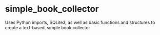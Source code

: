 # simple_book_collector
Uses Python imports, SQLite3, as well as basic functions and structures to create a text-based, simple book collector
